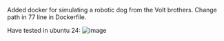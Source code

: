 Added docker for simulating a robotic dog from the Volt brothers. 
Change path in 77 line in Dockerfile.

Have tested in ubuntu 24:
![image](https://github.com/user-attachments/assets/178f15e5-892c-4d68-92f5-f0831d643206)
